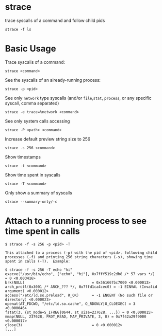 # strace

trace syscalls of a command and follow child pids

    strace -f ls



# Basic Usage

Trace syscalls of a command:

    strace <command>

See the syscalls of an already-running process:

    strace -p <pid>

See only `network` type syscalls (and/or `file`,`stat`, `process`, or any specific syscall, comma separated)

    strace -e trace=%network <command>

See only system calls accessing <path>

    strace -P <path> <command>

Increase default preview string size to 256

    strace -s 256 <command>

Show timestamps

    strace -t <command>

Show time spent in syscalls

    strace -T <command>

Only show a summary of syscalls

    strace --summary-only/-c

# Attach to a running process to see time spent in calls

    $ strace -f -s 256 -p <pid> -T

    This attached to a process (-p) with the pid of <pid>, following child processes (-f) and printing 256 string characters (-s), showing time spent in calls (-T).  Example:

    $ strace -f -s 256 -T echo "hi"
    execve("/usr/bin/echo", ["echo", "hi"], 0x7fff519c2db8 /* 57 vars */) = 0 <0.003416>
    brk(NULL)                               = 0x561667bc7000 <0.000013>
    arch_prctl(0x3001 /* ARCH_??? */, 0x7ffd1ca4cec0) = -1 EINVAL (Invalid argument) <0.000012>
    access("/etc/ld.so.preload", R_OK)      = -1 ENOENT (No such file or directory) <0.000023>
    openat(AT_FDCWD, "/etc/ld.so.cache", O_RDONLY|O_CLOEXEC) = 3 <0.000046>
    fstat(3, {st_mode=S_IFREG|0644, st_size=237628, ...}) = 0 <0.000015>
    mmap(NULL, 237628, PROT_READ, MAP_PRIVATE, 3, 0) = 0x7f42a29f9000 <0.000017>
    close(3)                                = 0 <0.000012>
    [...]
